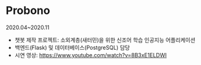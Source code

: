 # Probono
2020.04~2020.11

- 챗봇 제작 프로젝트: 소외계층(새터민)을 위한 신조어 학습 인공지능 어플리케이션
- 백엔드(Flask) 및 데이터베이스(PostgreSQL) 담당 
- 시연 영상: https://www.youtube.com/watch?v=8B3xE1ELDWI
